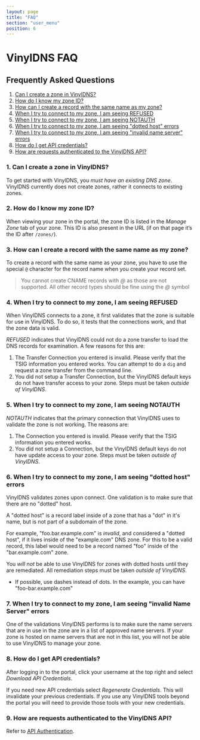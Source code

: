 ```yaml
---
layout: page
title: "FAQ"
section: "user_menu"
position: 6
---
```


# VinylDNS FAQ

## Frequently Asked Questions

1. [Can I create a zone in VinylDNS?](#1)
2. [How do I know my zone ID?](#2)
3. [How can I create a record with the same name as my zone?](#3)
4. [When I try to connect to my zone, I am seeing REFUSED](#4)
5. [When I try to connect to my zone, I am seeing NOTAUTH](#5)
6. [When I try to connect to my zone, I am seeing "dotted host" errors](#6)
7. [When I try to connect to my zone, I am seeing "invalid name server" errors](#7)
8. [How do I get API credentials?](#8)
9. [How are requests authenticated to the VinylDNS API?](#9)


### 1. Can I create a zone in VinylDNS? <a id="1"></a>
To get started with VinylDNS, you _must have an existing DNS zone_.  VinylDNS currently does not create zones, rather it connects
to existing zones.

### 2. How do I know my zone ID? <a id="2"></a>
When viewing your zone in the portal, the zone ID is listed in the *Manage Zone* tab
of your zone. This ID is also present in the URL (if on that page it’s the ID after `/zones/`).

### 3. How can I create a record with the same name as my zone? <a id="3"></a>
To create a record with the same name as your zone, you have to use the special
`@` character for the record name when you create your record set.

> You cannot create CNAME records with *@* as those are not supported.  All other
record types should be fine using the *@* symbol

### 4. When I try to connect to my zone, I am seeing REFUSED <a id="4"></a>
When VinylDNS connects to a zone, it first validates that the zone is suitable
for use in VinylDNS.  To do so, it tests that the connections work, and
that the zone data is valid.

_REFUSED_ indicates that VinylDNS could not do a zone transfer to load the DNS
records for examination.  A few reasons for this are:

1. The Transfer Connection you entered is invalid.  Please verify that the TSIG
information you entered works.  You can attempt to do a `dig` and request
a zone transfer from the command line.
2. You did not setup a Transfer Connection, but the VinylDNS default keys
do not have transfer access to your zone.  Steps must be taken _outside of VinylDNS_.

### 5. When I try to connect to my zone, I am seeing NOTAUTH <a id="5"></a>
_NOTAUTH_ indicates that the primary connection that VinylDNS uses to validate
the zone is not working.  The reasons are:

1. The Connection you entered is invalid.  Please verify that the TSIG
information you entered works.
2. You did not setup a Connection, but the VinylDNS default keys do not have
update access to your zone.  Steps must be taken _outside of VinylDNS_.

### 6. When I try to connect to my zone, I am seeing "dotted host" errors <a id="6"></a>
VinylDNS validates zones upon connect.  One validation is to make sure that
there are no "dotted" host.

A "dotted host" is a record label inside of a zone that has a "dot" in it's
name, but is not part of a subdomain of the zone.

For example, "foo.bar.example.com" is _invalid_, and considered a "dotted host",
if it lives inside of the "example.com" DNS zone.  For this to be a valid record,
this label would need to be a record named "foo" inside of the "bar.example.com" zone.

You _will not_ be able to use VinylDNS for zones with dotted hosts until they are remediated.
All remediation steps must be taken _outside of VinylDNS_.

- If possible, use dashes instead of dots.  In the example, you can have "foo-bar.example.com"

### 7. When I try to connect to my zone, I am seeing "invalid Name Server" errors <a id="7"></a>
One of the validations VinylDNS performs is to make sure the name servers that are in use
in the zone are in a list of approved name servers.  If your zone is hosted on
name servers that are not in this list, you will not be able to use VinylDNS to manage your zone.

### 8. How do I get API credentials? <a id="8"></a>
After logging in to the portal, click your username at the top right and select *Download API Credentials*.

If you need new API credentials select *Regenerate Credentials*. This will invalidate your previous credentials.
If you use any VinylDNS tools beyond the portal you will need to provide those tools with your new credentials.

### 9. How are requests authenticated to the VinylDNS API? <a id="9"></a>
Refer to [API Authentication](../api/auth-mechanism).
